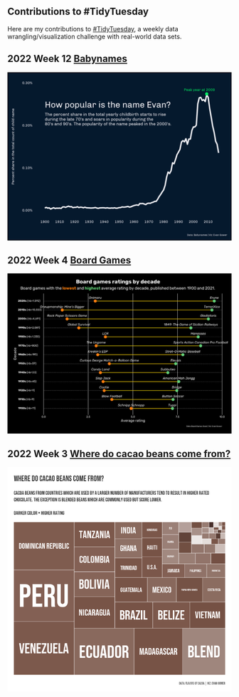 ## Contributions to #TidyTuesday

Here are my contributions to [#TidyTuesday](https://github.com/rfordatascience/tidytuesday), a weekly data wrangling/visualization challenge with real-world data sets.

## 2022 Week 12 [Babynames](https://github.com/evangower/tidytuesday/blob/main/scripts/babynames.R)

![How popular is the name Evan?](https://github.com/evangower/tidytuesday/blob/main/plots/babynames.png)

## 2022 Week 4 [Board Games](https://github.com/evangower/tidytuesday/blob/main/scripts/boardgames.R)

![Board Games by Decade](https://github.com/evangower/tidytuesday/blob/main/plots/board-games-by-decade.png)

## 2022 Week 3 [Where do cacao beans come from?](https://github.com/evangower/tidytuesday/blob/main/scripts/chocolate-bars-ratings.R)

![Chocolate Bar Ratings](https://github.com/evangower/tidytuesday/blob/main/plots/chocolate-bar-ratings.PNG)

